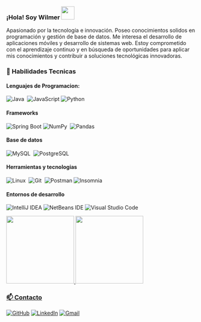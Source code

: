 <h3><b>¡Hola! Soy Wilmer </b><img src="https://media.giphy.com/media/hvRJCLFzcasrR4ia7z/giphy.gif" width="35"></h3>
<p> Apasionado por la tecnología e innovación. Poseo conocimientos solidos en programación y gestión de base de datos. Me interesa el desarrollo de aplicaciones móviles y desarrollo de sistemas web. Estoy comprometido con el aprendizaje continuo y en búsqueda de oportunidades para aplicar mis conocimientos y contribuir a soluciones tecnológicas innovadoras. </p>

### 🔧 Habilidades Tecnicas
#### Lenguajes de Programacion:

![Java](https://img.shields.io/badge/Java-ED8B00?style=for-the-badge&logo=java&logoColor=white)&nbsp;
![JavaScript](https://img.shields.io/badge/JavaScript-F7DF1E.svg?style=for-the-badge&logo=JavaScript&logoColor=black)
![Python](https://img.shields.io/badge/Python-3776AB?style=for-the-badge&logo=python&logoColor=white)&nbsp;

#### Frameworks

![Spring Boot](https://img.shields.io/badge/Spring_Boot-6DB33F.svg?style=for-the-badge&logo=Spring%20Boot&logoColor=white)
![NumPy](https://img.shields.io/badge/numpy-%23013243.svg?style=for-the-badge&logo=numpy&logoColor=white)&nbsp;
![Pandas](https://img.shields.io/badge/pandas-%23150458.svg?style=for-the-badge&logo=pandas&logoColor=white)&nbsp;

#### Base de datos

![MySQL](https://img.shields.io/badge/MySQL-00000F?style=for-the-badge&logo=mysql&logoColor=white)&nbsp;
![PostgreSQL](https://img.shields.io/badge/PostgreSQL-316192?style=for-the-badge&logo=postgresql&logoColor=white)&nbsp;

#### Herramientas y tecnologias 

![Linux](https://img.shields.io/badge/Linux-FCC624?style=for-the-badge&logo=linux&logoColor=black)&nbsp;
![Git](https://img.shields.io/badge/GIT-E44C30?style=for-the-badge&logo=git&logoColor=white)&nbsp;
![Postman](https://img.shields.io/badge/Postman-FF6C37.svg?style=for-the-badge&logo=Postman&logoColor=white)
![Insomnia](https://img.shields.io/badge/Insomnia-5849BE.svg?style=for-the-badge&logo=Insomnia&logoColor=white)

#### Entornos de desarrollo

![IntelliJ IDEA](https://img.shields.io/badge/IntelliJ_IDEA-000000.svg?style=for-the-badge&logo=IntelliJ%20IDEA&logoColor=white)
![NetBeans IDE](https://img.shields.io/badge/NetBeans-1B6AC6.svg?style=for-the-badge&logo=Apache%20NetBeans%20IDE&logoColor=white)
![Visual Studio Code](https://img.shields.io/badge/Visual%20Studio%20Code-0078d7.svg?style=for-the-badge&logo=visual-studio-code&logoColor=white)

<div>
  <a href="https://github.com/wRodrig022">
  <img height="180em" src="https://github-readme-stats.vercel.app/api?username=wRodrig022&show_icons=true&theme=light&include_all_commits=true&count_private=true"/>
  <img height="180em" src="https://github-readme-stats.vercel.app/api/top-langs/?username=wRodrig022&layout=compact&langs_count=16&theme=light"/>
</div>
    
### 📫 Contacto
[![GitHub](https://img.shields.io/badge/GitHub-100000?style=for-the-badge&logo=github&logoColor=white)](https://github.com/wRodrig022)
[![LinkedIn](https://img.shields.io/badge/LinkedIn-0077B5?style=for-the-badge&logo=linkedin&logoColor=white)](https://www.linkedin.com/in/soñador-hambriento-dev)
[![Gmail](https://img.shields.io/badge/Gmail-red.svg?style=for-the-badge&logo=Gmail&logoColor=white)](https://www.gmail.com/wrodrigoquispechino@gmail.com)


